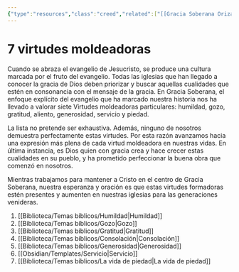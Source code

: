 ```yaml
---
{"type":"resources","class":"creed","related":["[[Gracia Soberana Orizaba]]","[[Teología de Gracia Soberana Orizaba]]"],"dg-publish":true,"permalink":"/programas-y-ministerios/gracia-soberana-orizaba/identidad-y-teologia/las-virtudes-moldeadoras-de-gracia-soberana/","dgPassFrontmatter":true}
---
```



# 7 virtudes moldeadoras


Cuando se abraza el evangelio de Jesucristo, se produce una cultura marcada por el fruto del evangelio. Todas las iglesias que han llegado a conocer la gracia de Dios deben priorizar y buscar aquellas cualidades que estén en consonancia con el mensaje de la gracia. En Gracia Soberana, el enfoque explícito del evangelio que ha marcado nuestra historia nos ha llevado a valorar siete Virtudes moldeadoras particulares: humildad, gozo, gratitud, aliento, generosidad, servicio y piedad.

La lista no pretende ser exhaustiva. Además, ninguno de nosotros demuestra perfectamente estas virtudes. Por esta razón avanzamos hacia una expresión más plena de cada virtud moldeadora en nuestras vidas. En última instancia, es Dios quien con gracia crea y hace crecer estas cualidades en su pueblo, y ha prometido perfeccionar la buena obra que comenzó en nosotros.

Mientras trabajamos para mantener a Cristo en el centro de Gracia Soberana, nuestra esperanza y oración es que estas virtudes formadoras estén presentes y aumenten en nuestras iglesias para las generaciones venideras.

1. [[Biblioteca/Temas bíblicos/Humildad\|Humildad]]
2. [[Biblioteca/Temas bíblicos/Gozo\|Gozo]]
3. [[Biblioteca/Temas bíblicos/Gratitud\|Gratitud]]
4. [[Biblioteca/Temas bíblicos/Consolación\|Consolación]]
5. [[Biblioteca/Temas bíblicos/Generosidad\|Generosidad]]
6. [[Obsidian/Templates/Servicio\|Servicio]]
7. [[Biblioteca/Temas bíblicos/La vida de piedad\|La vida de piedad]]

